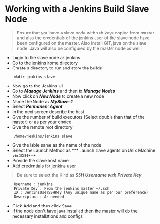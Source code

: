 # Working with a Jenkins Build Slave Node

> Ensure that you have a slave node with ssh keys copied from master and also the credentials of the jenkins user of the slave node have been configured on the master. Also install GIT, java on the slave node. Java will also be configured by the master node as well.

- Login to the slave node as jenkins
- Go to the jenkins home directory
- Create a directory to run and store the builds
```
	mkdir jenkins_slave
```
- Now go to the Jenkins UI
- Go to ***Manage Jenkins*** and then to ***Manage Nodes***
- Now click on ***New Node*** to create a new node
- Name the Node as ***MySlave-1***
- Select ***Permanent Agent***
- In the next screen describe the host
- Give the number of build executors (Select double than that of the master) or as per your choice
- Give the remote root directory
```
	/home/jenkins/jenkins_slave
```
- Give the lable same as the name of the node
- Select the Launch Method as *** Launch slave agents on Unix Machine via SSH***
- Provide the slave host name
- Add credentials for jenkins user

> Be sure to select the Kind as ***SSH Username with Private Key***

```
	Username : jenkins
	Private Key : From the jenkins master ~/.ssh
	ID : JenkinsUserSSHKey (Any unique name as per our preference)
	Description : As needed
```
- Click Add and then click Save
- If the node don't have java installed then the master will do the necessary installations and configs
